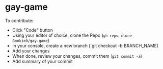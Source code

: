 # gay-game

To contribute:
- Click "Code" button
- Using your editor of choice, clone the Repo (`gh repo clone Bookie0/gay-game`)
- In your console, create a new branch (`git checkout -b BRANCH_NAME)
- Add your changes
- When done, review your changes, commit them (`git commit -a`)
- Add summary of your commit